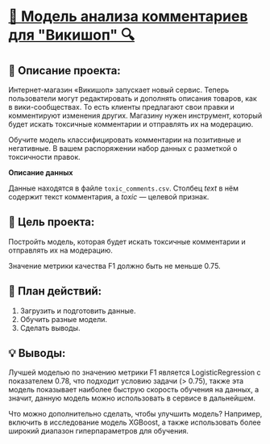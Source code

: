 # **[💬 Модель анализа комментариев для "Викишоп" 🔍](https://github.com/glumov-d/glumov-d.github.io/blob/main/practicum-projects/Negative-Text(ML%2CNLP%2CNLTK)/negative-text-predict(ml%2Cnlp%2Cnltk).ipynb)**

## 📝 Описание проекта: 
    
Интернет-магазин «Викишоп» запускает новый сервис. Теперь пользователи могут редактировать и дополнять описания товаров, как в вики-сообществах. То есть клиенты предлагают свои правки и комментируют изменения других. Магазину нужен инструмент, который будет искать токсичные комментарии и отправлять их на модерацию. 

Обучите модель классифицировать комментарии на позитивные и негативные. В вашем распоряжении набор данных с разметкой о токсичности правок.

**Описание данных**

Данные находятся в файле `toxic_comments.csv`. Столбец *text* в нём содержит текст комментария, а *toxic* — целевой признак.

## 🎯 Цель проекта: 

Постройть модель, которая будет искать токсичные комментарии и отправлять их на модерацию.

Значение метрики качества F1 должно быть не меньше 0.75.

## 📅 План действий: 
    
1. Загрузить и подготовить данные.
2. Обучить разные модели. 
3. Сделать выводы.

## 💡 Выводы:

Лучшей моделью по значению метрики F1 является LogisticRegression с показателем 0.78, что подходит условию задачи (> 0.75), также эта модель показывает наиболее быструю скорость обучения на данных, а значит, данную модель можно использовать в сервисе в дальнейшем.

Что можно дополнительно сделать, чтобы улучшить модель? Например, включить в исследование модель XGBoost, а также использовать более широкий диапазон гиперпараметров для обучения.
